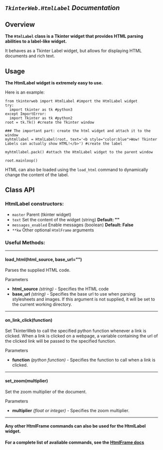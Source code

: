 
## *`TkinterWeb.HtmlLabel` Documentation*

## Overview
**The `HtmlLabel` class is a Tkinter widget that provides HTML parsing abilities to a label-like widget.**

It behaves as a Tkinter Label widget, but allows for displaying HTML documents and rich text.

## Usage
**The HtmlLabel widget is extremely easy to use.**

Here is an example:

```
from tkinterweb import HtmlLabel #import the HtmlLabel widget
try:
  import tkinter as tk #python3
except ImportError:
  import Tkinter as tk #python2
root = tk.Tk() #create the Tkinter window

### The important part: create the html widget and attach it to the window
myhtmllabel = HtmlLabel(root, text='<b style="color:blue">Wow! Tkinter Labels can actually show HTML!</b>') #create the label

myhtmllabel.pack() #attach the HtmlLabel widget to the parent window

root.mainloop()
```
HTML can also be loaded using the `load_html` command to dynamically change the content of the label.


## Class API 

### HtmlLabel constructors:
* `master` Parent (tkinter widget)
* `text` Set the content of the widget (string) **Default: ""**
* `messages_enabled` Enable messages (boolean) **Default: False**
* `**kw` Other optional `HtmlFrame` arguments


### Useful Methods:

---
#### **load_html**(html_source, base_url="")
Parses the supplied HTML code.

Parameters
* **html_source** *(string)* - Specifies the HTML code
* **base_url** *(string)* - Specifies the base url to use when parsing stylesheets and images. If this argument is not supplied, it will be set to the current working directory.

---
#### **on_link_click**(function)
Set TkinterWeb to call the specified python function whenever a link is clicked.
When a link is clicked on a webpage, a variable containing the url of the clicked link will be passed to the specified function.

Parameters
* **function** *(python function)* - Specifies the function to call when a link is clicked.

---
#### **set_zoom**(multiplier)
Set the zoom multiplier of the document.

Parameters
* **multiplier** *(float or integer)* - Specifies the zoom multiplier.

---

#### Any other HtmlFrame commands can also be used for the HtmlLabel widget.
#### For a complete list of avaliable commands, see the [HtmlFrame docs](HTMLFRAME.md#useful-methods)
